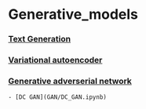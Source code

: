 # Generative_models
### [Text Generation](text_generation/char_level_LSTM_text_generation.ipynb)
### [Variational autoencoder](variational_autoencoder/vae_for_image_generation.ipynb)
### [Generative adverserial network](GAN)
	- [DC GAN](GAN/DC_GAN.ipynb)